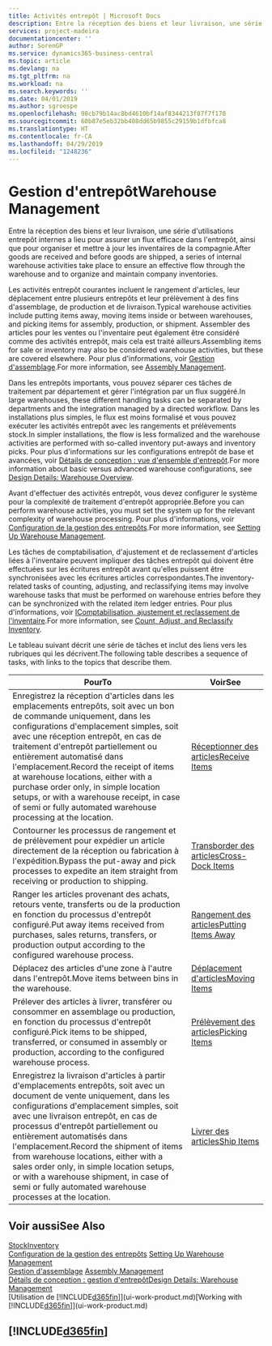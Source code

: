 ```yaml
---
title: Activités entrepôt | Microsoft Docs
description: Entre la réception des biens et leur livraison, une série d'utilisations entrepôt internes a lieu pour assurer un flux efficace dans l'entrepôt, ainsi que pour organiser et mettre à jour les inventaires de la compagnie.
services: project-madeira
documentationcenter: ''
author: SorenGP
ms.service: dynamics365-business-central
ms.topic: article
ms.devlang: na
ms.tgt_pltfrm: na
ms.workload: na
ms.search.keywords: ''
ms.date: 04/01/2019
ms.author: sgroespe
ms.openlocfilehash: 98cb79b14ac8bd4610bf14af8344213f87f7f170
ms.sourcegitcommit: 60b87e5eb32bb408dd65b9855c29159b1dfbfca8
ms.translationtype: HT
ms.contentlocale: fr-CA
ms.lasthandoff: 04/29/2019
ms.locfileid: "1248236"
---
```

# <a name="warehouse-management"></a><span data-ttu-id="38de7-103">Gestion d'entrepôt</span><span class="sxs-lookup"><span data-stu-id="38de7-103">Warehouse Management</span></span>
<span data-ttu-id="38de7-104">Entre la réception des biens et leur livraison, une série d'utilisations entrepôt internes a lieu pour assurer un flux efficace dans l'entrepôt, ainsi que pour organiser et mettre à jour les inventaires de la compagnie.</span><span class="sxs-lookup"><span data-stu-id="38de7-104">After goods are received and before goods are shipped, a series of internal warehouse activities take place to ensure an effective flow through the warehouse and to organize and maintain company inventories.</span></span>

<span data-ttu-id="38de7-105">Les activités entrepôt courantes incluent le rangement d'articles, leur déplacement entre plusieurs entrepôts et leur prélèvement à des fins d'assemblage, de production et de livraison.</span><span class="sxs-lookup"><span data-stu-id="38de7-105">Typical warehouse activities include putting items away, moving items inside or between warehouses, and picking items for assembly, production, or shipment.</span></span> <span data-ttu-id="38de7-106">Assembler des articles pour les ventes ou l'inventaire peut également être considéré comme des activités entrepôt, mais cela est traité ailleurs.</span><span class="sxs-lookup"><span data-stu-id="38de7-106">Assembling items for sale or inventory may also be considered warehouse activities, but these are covered elsewhere.</span></span> <span data-ttu-id="38de7-107">Pour plus d'informations, voir [Gestion d'assemblage](assembly-assemble-items.md).</span><span class="sxs-lookup"><span data-stu-id="38de7-107">For more information, see [Assembly Management](assembly-assemble-items.md).</span></span>  

<span data-ttu-id="38de7-108">Dans les entrepôts importants, vous pouvez séparer ces tâches de traitement par département et gérer l'intégration par un flux suggéré.</span><span class="sxs-lookup"><span data-stu-id="38de7-108">In large warehouses, these different handling tasks can be separated by departments and the integration managed by a directed workflow.</span></span> <span data-ttu-id="38de7-109">Dans les installations plus simples, le flux est moins formalisé et vous pouvez exécuter les activités entrepôt avec les rangements et prélèvements stock.</span><span class="sxs-lookup"><span data-stu-id="38de7-109">In simpler installations, the flow is less formalized and the warehouse activities are performed with so-called inventory put-aways and inventory picks.</span></span> <span data-ttu-id="38de7-110">Pour plus d'informations sur les configurations entrepôt de base et avancées, voir [Détails de conception : vue d'ensemble d'entrepôt](design-details-warehouse-overview.md).</span><span class="sxs-lookup"><span data-stu-id="38de7-110">For more information about basic versus advanced warehouse configurations, see [Design Details: Warehouse Overview](design-details-warehouse-overview.md).</span></span>

<span data-ttu-id="38de7-111">Avant d'effectuer des activités entrepôt, vous devez configurer le système pour la complexité de traitement d'entrepôt appropriée.</span><span class="sxs-lookup"><span data-stu-id="38de7-111">Before you can perform warehouse activities, you must set the system up for the relevant complexity of warehouse processing.</span></span> <span data-ttu-id="38de7-112">Pour plus d'informations, voir [Configuration de la gestion des entrepôts](warehouse-setup-warehouse.md).</span><span class="sxs-lookup"><span data-stu-id="38de7-112">For more information, see [Setting Up Warehouse Management](warehouse-setup-warehouse.md).</span></span>

<span data-ttu-id="38de7-113">Les tâches de comptabilisation, d'ajustement et de reclassement d'articles liées à l'inventaire peuvent impliquer des tâches entrepôt qui doivent être effectuées sur les écritures entrepôt avant qu'elles puissent être synchronisées avec les écritures articles correspondantes.</span><span class="sxs-lookup"><span data-stu-id="38de7-113">The inventory-related tasks of counting, adjusting, and reclassifying items may involve warehouse tasks that must be performed on warehouse entries before they can be synchronized with the related item ledger entries.</span></span> <span data-ttu-id="38de7-114">Pour plus d'informations, voir [IComptabilisation, ajustement et reclassement de l'inventaire](inventory-how-count-adjust-reclassify.md).</span><span class="sxs-lookup"><span data-stu-id="38de7-114">For more information, see [Count, Adjust, and Reclassify Inventory](inventory-how-count-adjust-reclassify.md).</span></span>

 <span data-ttu-id="38de7-115">Le tableau suivant décrit une série de tâches et inclut des liens vers les rubriques qui les décrivent.</span><span class="sxs-lookup"><span data-stu-id="38de7-115">The following table describes a sequence of tasks, with links to the topics that describe them.</span></span>   

|<span data-ttu-id="38de7-116">**Pour**</span><span class="sxs-lookup"><span data-stu-id="38de7-116">**To**</span></span>|<span data-ttu-id="38de7-117">**Voir**</span><span class="sxs-lookup"><span data-stu-id="38de7-117">**See**</span></span>|  
|------------|-------------|  
|<span data-ttu-id="38de7-118">Enregistrez la réception d'articles dans les emplacements entrepôts, soit avec un bon de commande uniquement, dans les configurations d'emplacement simples, soit avec une réception entrepôt, en cas de traitement d'entrepôt partiellement ou entièrement automatisé dans l'emplacement.</span><span class="sxs-lookup"><span data-stu-id="38de7-118">Record the receipt of items at warehouse locations, either with a purchase order only, in simple location setups, or with a warehouse receipt, in case of semi or fully automated warehouse processing at the location.</span></span>|[<span data-ttu-id="38de7-119">Réceptionner des articles</span><span class="sxs-lookup"><span data-stu-id="38de7-119">Receive Items</span></span>](warehouse-how-receive-items.md)|
|<span data-ttu-id="38de7-120">Contourner les processus de rangement et de prélèvement pour expédier un article directement de la réception ou fabrication à l'expédition.</span><span class="sxs-lookup"><span data-stu-id="38de7-120">Bypass the put-away and pick processes to expedite an item straight from receiving or production to shipping.</span></span>|[<span data-ttu-id="38de7-121">Transborder des articles</span><span class="sxs-lookup"><span data-stu-id="38de7-121">Cross-Dock Items</span></span>](warehouse-how-to-cross-dock-items.md)|    
|<span data-ttu-id="38de7-122">Ranger les articles provenant des achats, retours vente, transferts ou de la production en fonction du processus d'entrepôt configuré.</span><span class="sxs-lookup"><span data-stu-id="38de7-122">Put away items received from purchases, sales returns, transfers, or production output according to the configured warehouse process.</span></span>|[<span data-ttu-id="38de7-123">Rangement des articles</span><span class="sxs-lookup"><span data-stu-id="38de7-123">Putting Items Away</span></span>](warehouse-put-away-items.md)|
|<span data-ttu-id="38de7-124">Déplacez des articles d'une zone à l'autre dans l'entrepôt.</span><span class="sxs-lookup"><span data-stu-id="38de7-124">Move items between bins in the warehouse.</span></span>|[<span data-ttu-id="38de7-125">Déplacement d'articles</span><span class="sxs-lookup"><span data-stu-id="38de7-125">Moving Items</span></span>](warehouse-move-items.md)|
|<span data-ttu-id="38de7-126">Prélever des articles à livrer, transférer ou consommer en assemblage ou production, en fonction du processus d'entrepôt configuré.</span><span class="sxs-lookup"><span data-stu-id="38de7-126">Pick items to be shipped, transferred, or consumed in assembly or production, according to the configured warehouse process.</span></span>|[<span data-ttu-id="38de7-127">Prélèvement des articles</span><span class="sxs-lookup"><span data-stu-id="38de7-127">Picking Items</span></span>](warehouse-pick-items.md)|
|<span data-ttu-id="38de7-128">Enregistrez la livraison d'articles à partir d'emplacements entrepôts, soit avec un document de vente uniquement, dans les configurations d'emplacement simples, soit avec une livraison entrepôt, en cas de processus d'entrepôt partiellement ou entièrement automatisés dans l'emplacement.</span><span class="sxs-lookup"><span data-stu-id="38de7-128">Record the shipment of items from warehouse locations, either with a sales order only, in simple location setups, or with a warehouse shipment, in case of semi or fully automated warehouse processes at the location.</span></span>|[<span data-ttu-id="38de7-129">Livrer des articles</span><span class="sxs-lookup"><span data-stu-id="38de7-129">Ship Items</span></span>](warehouse-how-ship-items.md)|  

## <a name="see-also"></a><span data-ttu-id="38de7-130">Voir aussi</span><span class="sxs-lookup"><span data-stu-id="38de7-130">See Also</span></span>  
[<span data-ttu-id="38de7-131">Stock</span><span class="sxs-lookup"><span data-stu-id="38de7-131">Inventory</span></span>](inventory-manage-inventory.md)  
<span data-ttu-id="38de7-132">[Configuration de la gestion des entrepôts](warehouse-setup-warehouse.md)   </span><span class="sxs-lookup"><span data-stu-id="38de7-132">[Setting Up Warehouse Management](warehouse-setup-warehouse.md)   </span></span>  
<span data-ttu-id="38de7-133">[Gestion d'assemblage](assembly-assemble-items.md)  </span><span class="sxs-lookup"><span data-stu-id="38de7-133">[Assembly Management](assembly-assemble-items.md)  </span></span>  
[<span data-ttu-id="38de7-134">Détails de conception : gestion d'entrepôt</span><span class="sxs-lookup"><span data-stu-id="38de7-134">Design Details: Warehouse Management</span></span>](design-details-warehouse-management.md)  
<span data-ttu-id="38de7-135">[Utilisation de [!INCLUDE[d365fin](includes/d365fin_md.md)]](ui-work-product.md)</span><span class="sxs-lookup"><span data-stu-id="38de7-135">[Working with [!INCLUDE[d365fin](includes/d365fin_md.md)]](ui-work-product.md)</span></span>  

## [!INCLUDE[d365fin](includes/free_trial_md.md)]  

